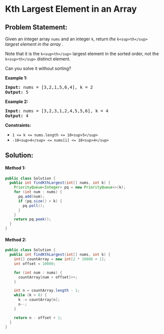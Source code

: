 # Kth Largest Element in an Array

## Problem Statement:

Given an integer array `nums` and an integer `k`, return *the* `k<sup>th</sup>`  *largest element in the array* .

Note that it is the `k<sup>th</sup>` largest element in the sorted order, not the `k<sup>th</sup>` distinct element.

Can you solve it without sorting?

**Example 1:**

<pre><strong>Input:</strong> nums = [3,2,1,5,6,4], k = 2
<strong>Output:</strong> 5
</pre>

**Example 2:**

<pre><strong>Input:</strong> nums = [3,2,3,1,2,4,5,5,6], k = 4
<strong>Output:</strong> 4
</pre>

**Constraints:**

* `1 <= k <= nums.length <= 10<sup>5</sup>`
* `-10<sup>4</sup> <= nums[i] <= 10<sup>4</sup>`


## Solution:

#### Method 1:

```java
public class Solution {
  public int findKthLargest(int[] nums, int k) {
    PriorityQueue<Integer> pq = new PriorityQueue<>(k);
    for (int num : nums) {
      pq.add(num);
      if (pq.size() > k) {
        pq.poll();
      }
    }
    return pq.peek();
  }
}

```

#### Method 2:

```java
public class Solution {
  public int findKthLargest(int[] nums, int k) {
    int[] countArray = new int[2 * 10000 + 1];
    int offset = 10000;

    for (int num : nums) {
      countArray[num + offset]++;
    }

    int n = countArray.length - 1;
    while (k > 0) {
      k -= countArray[n];
      n--;
    }

    return n - offset + 1;
  }
}

```

